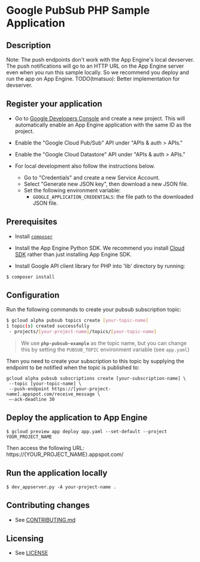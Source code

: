 # Google PubSub PHP Sample Application

## Description

Note: The push endpoints don't work with the App Engine's local
devserver. The push notifications will go to an HTTP URL on the App
Engine server even when you run this sample locally. So we recommend
you deploy and run the app on App Engine.
TODO(tmatsuo): Better implementation for devserver.

## Register your application

- Go to
  [Google Developers Console](https://console.developers.google.com/project)
  and create a new project. This will automatically enable an App
  Engine application with the same ID as the project.

- Enable the "Google Cloud Pub/Sub" API under "APIs & auth > APIs."
- Enable the "Google Cloud Datastore" API under "APIs & auth > APIs."
- For local development also follow the instructions below.
  - Go to "Credentials" and create a new Service Account.
  - Select "Generate new JSON key", then download a new JSON file.
  - Set the following environment variable:
    - `GOOGLE_APPLICATION_CREDENTIALS`: the file path to the downloaded JSON file.

## Prerequisites

- Install [`composer`](https://getcomposer.org)
- Install the App Engine Python SDK.
  We recommend you install
  [Cloud SDK](https://developers.google.com/cloud/sdk/) rather than
  just installing App Engine SDK.

- Install Google API client library for PHP into 'lib' directory by running:

```
$ composer install
```

## Configuration

Run the following commands to create your pubsub subscription topic:

```sh
$ gcloud alpha pubsub topics create [your-topic-name]
1 topic(s) created successfully
 - projects/[your-project-name]/topics/[your-topic-name]
```

> We use **`php-pubsub-example`** as the topic name, but you can change this
> by setting the `PUBSUB_TOPIC` environment variable (see `app.yaml`)

Then you need to create your subscription to this topic by supplying
the endpoint to be notified when the topic is published to:

```
gcloud alpha pubsub subscriptions create [your-subscription-name] \
 --topic [your-topic-name] \
 --push-endpoint https://[your-project-name].appspot.com/receive_message \
 –-ack-deadline 30
```

## Deploy the application to App Engine

```
$ gcloud preview app deploy app.yaml --set-default --project YOUR_PROJECT_NAME
```

Then access the following URL:
  https://{YOUR_PROJECT_NAME}.appspot.com/

## Run the application locally

```
$ dev_appserver.py -A your-project-name .
```

## Contributing changes

* See [CONTRIBUTING.md](../CONTRIBUTING.md)

## Licensing

* See [LICENSE](../LICENSE)



